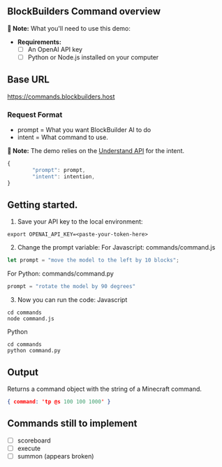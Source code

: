 ## BlockBuilders Command overview

**📝 Note:** What you'll need to use this demo:
- **Requirements:**
  - [ ] An OpenAI API key
  - [ ] Python or Node.js installed on your computer

## Base URL
https://commands.blockbuilders.host

### Request Format
- prompt = What you want BlockBuilder AI to do 
- intent = What command to use. 

**📝 Note:** The demo relies on the [Understand API](../understand/Understand%20API.md) for the intent.
```javascript
{
        "prompt": prompt,
        "intent": intention,
}
```
 
## Getting started.
1. Save your API key to the local environment:
```shell
export OPENAI_API_KEY=<paste-your-token-here>
```
2. Change the prompt variable:
For Javascript: commands/command.js
```javascript
let prompt = "move the model to the left by 10 blocks";
```
For Python: commands/command.py
```python
prompt = "rotate the model by 90 degrees"
```
3. Now you can run the code:
Javascript
```shell
cd commands
node command.js
```
Python
```shell
cd commands
python command.py
```
## Output
Returns a command object with the string of a Minecraft command.
```json
{ command: 'tp @s 100 100 1000' }
```

## Commands still to implement
- [ ] scoreboard
- [ ] execute
- [ ] summon (appears broken)
